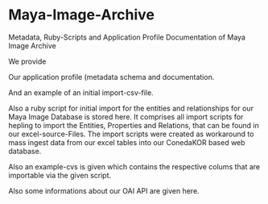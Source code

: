 # Maya-Image-Archive
Metadata, Ruby-Scripts and Application Profile Documentation of Maya Image Archive 

We provide 

Our application profile (metadata schema and documentation.

And an example of an initial import-csv-file.

Also a ruby script for initial import for the entities and relationships for our Maya Image Database is stored here. It comprises all import scripts for hepling to import the Entities, Properties and Relations, that can be found in our excel-source-Files. The import scripts were created as workaround to mass ingest data from our excel tables into our ConedaKOR based web database.

Also an example-cvs is given which contains the respective colums that are importable via the given script.

Also some informations about our OAI API are given here.
